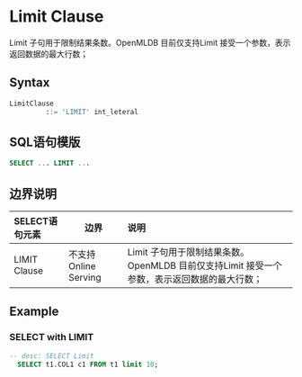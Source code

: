 # Limit Clause

Limit 子句用于限制结果条数。OpenMLDB 目前仅支持Limit 接受一个参数，表示返回数据的最大行数；

## Syntax

```sql
LimitClause
         ::= 'LIMIT' int_leteral
```

## SQL语句模版

```SQL
SELECT ... LIMIT ...
```

## 边界说明

| SELECT语句元素 | 边界                 | 说明                                                         |
| :------------- | -------------------- | :----------------------------------------------------------- |
| LIMIT Clause   | 不支持Online Serving | Limit 子句用于限制结果条数。OpenMLDB 目前仅支持Limit 接受一个参数，表示返回数据的最大行数； |

## Example

### SELECT with LIMIT

```SQL
-- desc: SELECT Limit
  SELECT t1.COL1 c1 FROM t1 limit 10;
```

